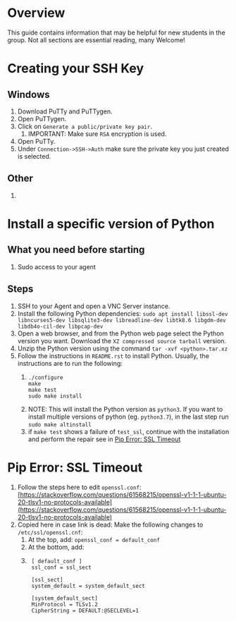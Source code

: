 # Overview
This guide contains information that may be helpful for new students in the group. Not all sections are essential reading, many Welcome!

# Creating your SSH Key
## Windows
1. Download PuTTy and PuTTygen.
2. Open PuTTygen.
3. Click on `Generate a public/private key pair`.
    1. IMPORTANT: Make sure `RSA` encryption is used.
4. Open PuTTy.
5. Under `Connection->SSH->Auth` make sure the private key you just created is selected.
## Other
1. 


# Install a specific version of Python
## What you need before starting
1. Sudo access to your agent

## Steps
1. SSH to your Agent and open a VNC Server instance.
2. Install the following Python dependencies: `sudo apt install libssl-dev libncurses5-dev libsqlite3-dev libreadline-dev libtk8.6 libgdm-dev libdb4o-cil-dev libpcap-dev`
3. Open a web browser, and from the Python web page select the Python version you want. Download the `XZ compressed source tarball` version.
4. Unzip the Python version using the command `tar -xvf <python>.tar.xz`
5. Follow the instructions in `README.rst` to install Python. Usually, the instructions are to run the following:
    1. ```
       ./configure
       make
       make test
       sudo make install
       ```
   2. NOTE: This will install the Python version as `python3`. If you want to install multiple versions of python (eg. `python3.7`), in the last step run `sudo make altinstall`
   3. if `make test` shows a failure of `test_ssl`, continue with the installation and perform the repair see in [Pip Error: SSL Timeout](https://github.com/UofT-HPRC/tpdp/blob/main/configuring_server/new_students/README.md#pip-error-ssl-timeout)

# Pip Error: SSL Timeout
1. Follow the steps here to edit `openssl.conf`: [https://stackoverflow.com/questions/61568215/openssl-v1-1-1-ubuntu-20-tlsv1-no-protocols-available](https://stackoverflow.com/questions/61568215/openssl-v1-1-1-ubuntu-20-tlsv1-no-protocols-available)
2. Copied here in case link is dead: Make the following changes to `/etc/ssl/openssl.cnf`:
	1. At the top, add: `openssl_conf = default_conf`
 	2. At the bottom, add:
  	3. ```
      	[ default_conf ]
		ssl_conf = ssl_sect
		
		[ssl_sect]
		system_default = system_default_sect
		
		[system_default_sect]
		MinProtocol = TLSv1.2
		CipherString = DEFAULT:@SECLEVEL=1
      	```
